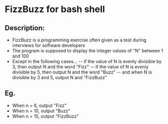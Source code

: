 # FizzBuzz for bash shell

## Description:
- FizzBuzz is a programming exercise often given as a test during interviews for
  software developers
- The program is supposed to display the integer values of "N" between 1 and 100
- Except in the following cases...
-- if the value of N is evenly divisible by 3, then output N and the word "Fizz"
-- if the value of N is evenly divisible by 5, then output N and the word "Buzz"
-- and when N is divisible by 3 and 5, output N and "FizzBuzz"

## Eg.
- When n = 6, output "Fizz"
- When n = 10, output "Buzz"
- When n = 15, output "FizzBuzz"

